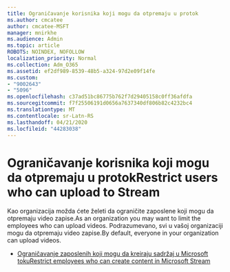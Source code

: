 ```yaml
---
title: Ograničavanje korisnika koji mogu da otpremaju u protok
ms.author: cmcatee
author: cmcatee-MSFT
manager: mnirkhe
ms.audience: Admin
ms.topic: article
ROBOTS: NOINDEX, NOFOLLOW
localization_priority: Normal
ms.collection: Adm_O365
ms.assetid: ef2df989-8539-48b5-a324-97d2e09f14fe
ms.custom:
- "9002643"
- "5096"
ms.openlocfilehash: c37ad51bc86775b762f7d29405158c0ff36afdfa
ms.sourcegitcommit: f7f25506191d0656a7637340df806b82c4232bc4
ms.translationtype: MT
ms.contentlocale: sr-Latn-RS
ms.lasthandoff: 04/21/2020
ms.locfileid: "44283038"
---
```

# <a name="restrict-users-who-can-upload-to-stream"></a><span data-ttu-id="5d507-102">Ograničavanje korisnika koji mogu da otpremaju u protok</span><span class="sxs-lookup"><span data-stu-id="5d507-102">Restrict users who can upload to Stream</span></span>

<span data-ttu-id="5d507-103">Kao organizacija možda ćete želeti da ograničite zaposlene koji mogu da otpremaju video zapise.</span><span class="sxs-lookup"><span data-stu-id="5d507-103">As an organization you may want to limit the employees who can upload videos.</span></span> <span data-ttu-id="5d507-104">Podrazumevano, svi u vašoj organizaciji mogu da otpremaju video zapise.</span><span class="sxs-lookup"><span data-stu-id="5d507-104">By default, everyone in your organization can upload videos.</span></span>

- [<span data-ttu-id="5d507-105">Ograničavanje zaposlenih koji mogu da kreiraju sadržaj u Microsoft toku</span><span class="sxs-lookup"><span data-stu-id="5d507-105">Restrict employees who can create content in Microsoft Stream</span></span>](https://docs.microsoft.com/stream/restrict-uploaders)
